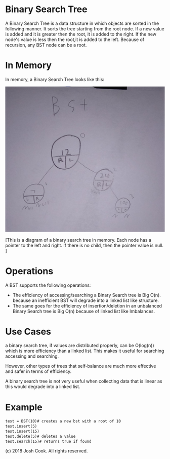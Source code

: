 # Binary Search Tree

A Binary Search Tree is a data structure in which objects are sorted in the following manner. It sorts the tree starting from the root node. If a new value is added and it is greater then the root, it is added to the right. If the new node's value is less then the root,it is added to the left. Because of recursion, any BST node can be a root.    


# In Memory

In memory, a Binary Search Tree looks like this:

![](pics/bst.png)

\[This is a diagram of a binary search tree in memory. Each node has a pointer to the left and right. If there is no child, then the pointer value is null. ]

# Operations

A BST supports the following operations:

* The efficiency of accessing/searching a Binary Search tree is Big O(n). because an inefficient BST will degrade into a linked list like structure.  
*  The same goes for the efficiency of insertion/deletion in an unbalanced Binary Search tree is Big O(n) because of linked list like Imbalances.   


# Use Cases

a binary search tree, if values are distributed properly, can be O(log(n)) which is more efficiency than a linked list. This makes it useful for searching accessing and searching. 

However, other types of trees that self-balance are much more effective and safer in terms of efficiency.   
 

A binary search tree is not very useful when collecting data that is linear as this would degrade into a linked list.

# Example

```
test = BST(10)# creates a new bst with a root of 10
test.insert(5)
test.insert(15)
test.delete(5)# deletes a value 
test.search(15)# returns true if found
```

(c) 2018 Josh Cook. All rights reserved.
